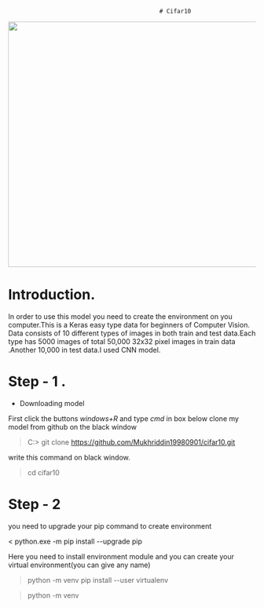                                                # Cifar10


<img src="https://production-media.paperswithcode.com/datasets/4fdf2b82-2bc3-4f97-ba51-400322b228b1.png" width="700" height="500" />

# Introduction.
In order to use this model you need to create the environment on you computer.This is a Keras easy type data for beginners of Computer Vision.
Data consists of 10 different types of images in both train and test data.Each type has 5000 images of total 50,000 32x32 pixel images in train data .Another 10,000 in test data.I used CNN model.  


# Step - 1 . 
 - Downloading model

First click the buttons *windows+R*  and type *cmd* in box below clone my model from github on the black window

> C:\>  git clone https://github.com/Mukhriddin19980901/cifar10.git

write this command on black window.
 
> cd cifar10
 
# Step - 2 

you need to upgrade your pip command to create environment

< python.exe -m pip install --upgrade pip


Here you need to install environment module and you can create  your virtual environment(you can give any name)

> python -m venv pip install --user virtualenv

> python -m venv





